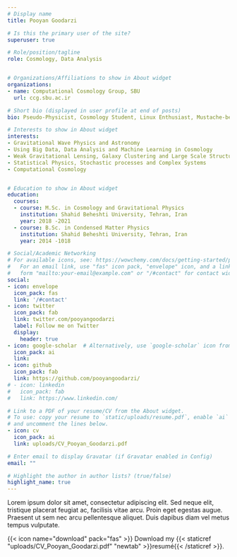 ```yaml
---
# Display name
title: Pooyan Goodarzi

# Is this the primary user of the site?
superuser: true

# Role/position/tagline
role: Cosmology, Data Analysis


# Organizations/Affiliations to show in About widget
organizations:
- name: Computational Cosmology Group, SBU
  url: ccg.sbu.ac.ir

# Short bio (displayed in user profile at end of posts)
bio: Pseudo-Physicist, Cosmology Student, Linux Enthusiast, Mustache-bearer, Ph.D. Position Seeker, Runner, and Feminist.

# Interests to show in About widget
interests:
- Gravitational Wave Physics and Astronomy
- Using Big Data, Data Analysis and Machine Learning in Cosmology
- Weak Gravitational Lensing, Galaxy Clustering and Large Scale Structure
- Statistical Physics, Stochastic processes and Complex Systems
- Computational Cosmology


# Education to show in About widget
education:
  courses:
  - course: M.Sc. in Cosmology and Gravitational Physics
    institution: Shahid Beheshti University, Tehran, Iran
    year: 2018 -2021
  - course: B.Sc. in Condensed Matter Physics
    institution: Shahid Beheshti University, Tehran, Iran
    year: 2014 -1018

# Social/Academic Networking
# For available icons, see: https://wowchemy.com/docs/getting-started/page-builder/#icons
#   For an email link, use "fas" icon pack, "envelope" icon, and a link in the
#   form "mailto:your-email@example.com" or "/#contact" for contact widget.
social:
- icon: envelope
  icon_pack: fas
  link: '/#contact'
- icon: twitter
  icon_pack: fab
  link: twitter.com/pooyangoodarzi
  label: Follow me on Twitter
  display:
    header: true
- icon: google-scholar  # Alternatively, use `google-scholar` icon from `ai` icon pack
  icon_pack: ai
  link: 
- icon: github
  icon_pack: fab
  link: https://github.com/pooyangoodarzi/
# - icon: linkedin
#   icon_pack: fab
#   link: https://www.linkedin.com/

# Link to a PDF of your resume/CV from the About widget.
# To use: copy your resume to `static/uploads/resume.pdf`, enable `ai` icons in `params.toml`,
# and uncomment the lines below.
- icon: cv
  icon_pack: ai
  link: uploads/CV_Pooyan_Goodarzi.pdf

# Enter email to display Gravatar (if Gravatar enabled in Config)
email: ""

# Highlight the author in author lists? (true/false)
highlight_name: true
---
```


Lorem ipsum dolor sit amet, consectetur adipiscing elit. Sed neque elit, tristique placerat feugiat ac, facilisis vitae arcu. Proin eget egestas augue. Praesent ut sem nec arcu pellentesque aliquet. Duis dapibus diam vel metus tempus vulputate.

{{< icon name="download" pack="fas" >}} Download my {{< staticref "uploads/CV_Pooyan_Goodarzi.pdf" "newtab" >}}resumé{{< /staticref >}}.
